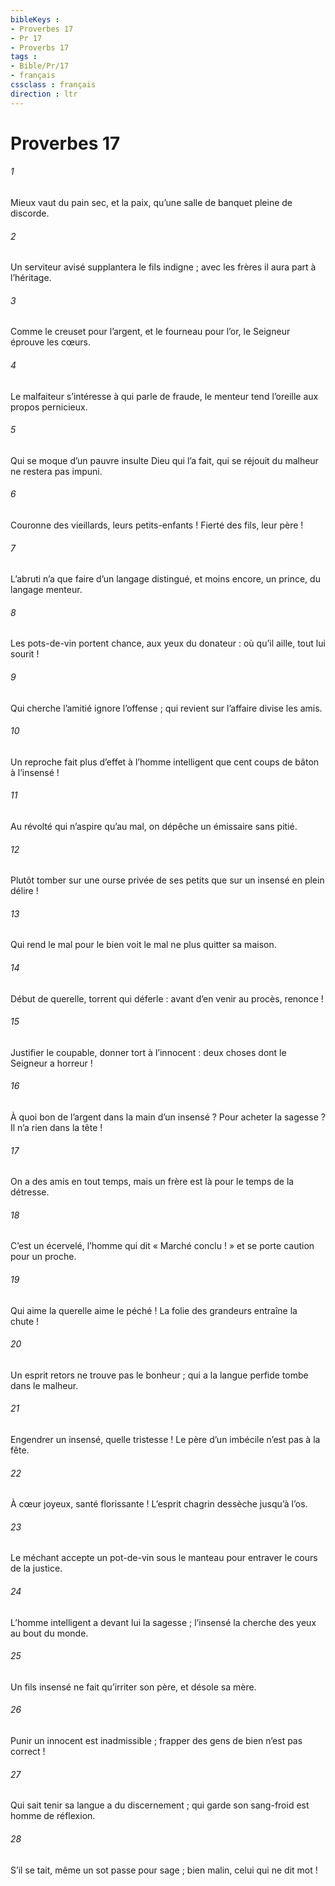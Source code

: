 ```yaml
---
bibleKeys : 
- Proverbes 17
- Pr 17
- Proverbs 17
tags : 
- Bible/Pr/17
- français
cssclass : français
direction : ltr
---
```


# Proverbes 17

###### 1
Mieux vaut du pain sec, et la paix,
qu’une salle de banquet pleine de discorde.
###### 2
Un serviteur avisé supplantera le fils indigne ;
avec les frères il aura part à l’héritage.
###### 3
Comme le creuset pour l’argent, et le fourneau pour l’or,
le Seigneur éprouve les cœurs.
###### 4
Le malfaiteur s’intéresse à qui parle de fraude,
le menteur tend l’oreille aux propos pernicieux.
###### 5
Qui se moque d’un pauvre insulte Dieu qui l’a fait,
qui se réjouit du malheur ne restera pas impuni.
###### 6
Couronne des vieillards, leurs petits-enfants !
Fierté des fils, leur père !
###### 7
L’abruti n’a que faire d’un langage distingué,
et moins encore, un prince, du langage menteur.
###### 8
Les pots-de-vin portent chance, aux yeux du donateur :
où qu’il aille, tout lui sourit !
###### 9
Qui cherche l’amitié ignore l’offense ;
qui revient sur l’affaire divise les amis.
###### 10
Un reproche fait plus d’effet à l’homme intelligent
que cent coups de bâton à l’insensé !
###### 11
Au révolté qui n’aspire qu’au mal,
on dépêche un émissaire sans pitié.
###### 12
Plutôt tomber sur une ourse privée de ses petits
que sur un insensé en plein délire !
###### 13
Qui rend le mal pour le bien
voit le mal ne plus quitter sa maison.
###### 14
Début de querelle, torrent qui déferle :
avant d’en venir au procès, renonce !
###### 15
Justifier le coupable, donner tort à l’innocent :
deux choses dont le Seigneur a horreur !
###### 16
À quoi bon de l’argent dans la main d’un insensé ?
Pour acheter la sagesse ? Il n’a rien dans la tête !
###### 17
On a des amis en tout temps,
mais un frère est là pour le temps de la détresse.
###### 18
C’est un écervelé, l’homme qui dit « Marché conclu ! »
et se porte caution pour un proche.
###### 19
Qui aime la querelle aime le péché !
La folie des grandeurs entraîne la chute !
###### 20
Un esprit retors ne trouve pas le bonheur ;
qui a la langue perfide tombe dans le malheur.
###### 21
Engendrer un insensé, quelle tristesse !
Le père d’un imbécile n’est pas à la fête.
###### 22
À cœur joyeux, santé florissante !
L’esprit chagrin dessèche jusqu’à l’os.
###### 23
Le méchant accepte un pot-de-vin sous le manteau
pour entraver le cours de la justice.
###### 24
L’homme intelligent a devant lui la sagesse ;
l’insensé la cherche des yeux au bout du monde.
###### 25
Un fils insensé ne fait qu’irriter son père,
et désole sa mère.
###### 26
Punir un innocent est inadmissible ;
frapper des gens de bien n’est pas correct !
###### 27
Qui sait tenir sa langue a du discernement ;
qui garde son sang-froid est homme de réflexion.
###### 28
S’il se tait, même un sot passe pour sage ;
bien malin, celui qui ne dit mot !
